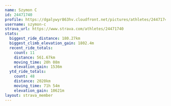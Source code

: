 ```yaml
---
name: Szymon C
id: 24471740
profile: https://dgalywyr863hv.cloudfront.net/pictures/athletes/24471740/7213253/3/large.jpg
username: szymon-c
strava_url: https://www.strava.com/athletes/24471740
stats:
  biggest_ride_distance: 180.27km
  biggest_climb_elevation_gain: 1802.4m
  recent_ride_totals:
    count: 11
    distance: 561.67km
    moving_time: 20h 08m
    elevation_gain: 1536m
  ytd_ride_totals:
    count: 48
    distance: 2020km
    moving_time: 71h 54m
    elevation_gain: 10621m
layout: strava_member
--- 
```

